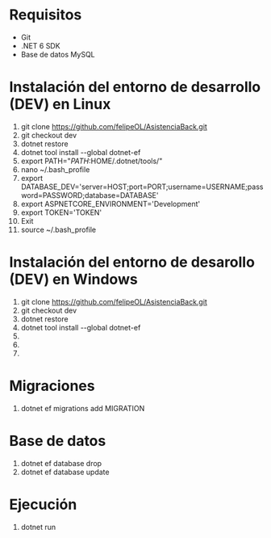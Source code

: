 # Requisitos
* Git
* .NET 6 SDK
* Base de datos MySQL

# Instalación del entorno de desarrollo (DEV) en Linux
1. git clone https://github.com/felipeOL/AsistenciaBack.git
2. git checkout dev
3. dotnet restore
4. dotnet tool install --global dotnet-ef
5. export PATH="$PATH:$HOME/.dotnet/tools/"
6. nano ~/.bash_profile
7. export DATABASE_DEV='server=HOST;port=PORT;username=USERNAME;password=PASSWORD;database=DATABASE'
8. export ASPNETCORE_ENVIRONMENT='Development'
9. export TOKEN='TOKEN'
10. Exit
11. source ~/.bash_profile

# Instalación del entorno de desarollo (DEV) en Windows
1. git clone https://github.com/felipeOL/AsistenciaBack.git
2. git checkout dev
3. dotnet restore
4. dotnet tool install --global dotnet-ef
5. [System.Environment]::SetEnvironmentVariable('DATABASE_DEV','server=HOST;port=PORT;username=USERNAME;password=PASSWORD;database=DATABASE')
6. [System.Environment]::SetEnvironmentVariable('TOKEN','TOKEN')
7. [System.Environment]::SetEnvironmentVariable('ASPNETCORE_ENVIRONMENT','Development')

# Migraciones
1. dotnet ef migrations add MIGRATION

# Base de datos
1. dotnet ef database drop
2. dotnet ef database update

# Ejecución
1. dotnet run
